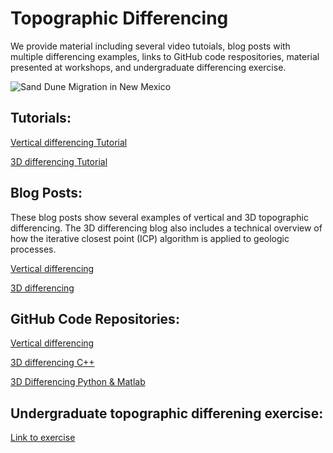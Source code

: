 # Topographic Differencing 

We provide material including several video tutoials, blog posts with multiple differencing examples, links to GitHub code respositories, material presented at workshops, and undergraduate differencing exercise. 

![Sand Dune Migration in New Mexico](https://cloud.sdsc.edu:443/v1/AUTH_opentopography/www/images%2Fsand_dunes_NM.gif)

## Tutorials: 

[Vertical differencing Tutorial](https://youtu.be/BlDx66AQ3G0)

[3D differencing Tutorial](https://youtu.be/OoIasU4yMeQ)

## Blog Posts: 
These blog posts show several examples of vertical and 3D topographic differencing. The 3D differencing blog also includes a technical overview of how the iterative closest point (ICP) algorithm is applied to geologic processes. 

[Vertical differencing](https://opentopography.org/blog/topographic-differencing-showcase)

[3D differencing](https://opentopography.org/blog/demand-3d-topographic-differencing)

## GitHub Code Repositories:

[Vertical differencing](https://github.com/OpenTopography/Vertical_Differencing)

[3D differencing C++](https://github.com/OpenTopography/libicp)

[3D Differencing Python & Matlab](https://github.com/OpenTopography/3D_Differencing)


## Undergraduate topographic differening exercise:

[Link to exercise](https://opentopography.org/learn/ugrad_differencing)
